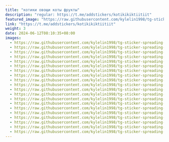 ```yaml
---
title: "котики овощи коты фрукты"
description: "regular: https://t.me/addstickers/kotikikiktiitiit"
featured_image: "https://raw.githubusercontent.com/kylelin1998/tg-sticker-spreading-worldwide-images/main/img/02d1d6cc-dc30-47fa-8355-f427f69f1d68.jpg"
link: "https://t.me/addstickers/kotikikiktiitiit"
weight: 3
date: 2024-06-12T08:10:35+08:00
images:
  - https://raw.githubusercontent.com/kylelin1998/tg-sticker-spreading-worldwide-images/main/img/02d1d6cc-dc30-47fa-8355-f427f69f1d68.jpg
  - https://raw.githubusercontent.com/kylelin1998/tg-sticker-spreading-worldwide-images/main/img/d7833a78-d4df-441d-9b91-7d4e3d1cd5c6.jpg
  - https://raw.githubusercontent.com/kylelin1998/tg-sticker-spreading-worldwide-images/main/img/aede107f-8f9b-4cab-ae81-fe6dc00393ee.jpg
  - https://raw.githubusercontent.com/kylelin1998/tg-sticker-spreading-worldwide-images/main/img/b0d1d41a-0643-4c54-945e-43105bd8c946.jpg
  - https://raw.githubusercontent.com/kylelin1998/tg-sticker-spreading-worldwide-images/main/img/5d8b8f03-35e7-4051-b01a-eeb4ce35574e.jpg
  - https://raw.githubusercontent.com/kylelin1998/tg-sticker-spreading-worldwide-images/main/img/33137183-feda-400e-bd32-61513a169eb7.jpg
  - https://raw.githubusercontent.com/kylelin1998/tg-sticker-spreading-worldwide-images/main/img/e15c93e7-6e05-4a47-89c0-4287b7dfcfee.jpg
  - https://raw.githubusercontent.com/kylelin1998/tg-sticker-spreading-worldwide-images/main/img/aba99f13-7784-48eb-85d3-24c96b7f9b7c.jpg
  - https://raw.githubusercontent.com/kylelin1998/tg-sticker-spreading-worldwide-images/main/img/556210d1-aada-4b2f-b85d-0b4709a9fae1.jpg
  - https://raw.githubusercontent.com/kylelin1998/tg-sticker-spreading-worldwide-images/main/img/8c7d3426-2e68-481d-a692-ef97386f11f6.jpg
  - https://raw.githubusercontent.com/kylelin1998/tg-sticker-spreading-worldwide-images/main/img/6ccdea2c-5cc3-483e-8c42-9a8da43119ff.jpg
  - https://raw.githubusercontent.com/kylelin1998/tg-sticker-spreading-worldwide-images/main/img/f499ad23-8d03-4e24-8678-931972fa1fe6.jpg
  - https://raw.githubusercontent.com/kylelin1998/tg-sticker-spreading-worldwide-images/main/img/89d32713-062f-40b1-86ad-105b6878df3b.jpg
  - https://raw.githubusercontent.com/kylelin1998/tg-sticker-spreading-worldwide-images/main/img/b0b91efd-de80-4ad8-afe1-064354ec8adf.jpg
  - https://raw.githubusercontent.com/kylelin1998/tg-sticker-spreading-worldwide-images/main/img/df7d9f55-2f89-496c-bfe4-a51d5ae0d910.jpg
  - https://raw.githubusercontent.com/kylelin1998/tg-sticker-spreading-worldwide-images/main/img/c5ac9f5c-2c9d-4f5e-a267-0391a1a4892c.jpg
  - https://raw.githubusercontent.com/kylelin1998/tg-sticker-spreading-worldwide-images/main/img/e7b33c3a-0b83-406a-b501-53932976c04d.jpg
  - https://raw.githubusercontent.com/kylelin1998/tg-sticker-spreading-worldwide-images/main/img/c5aca238-c4c4-4a3c-9343-896691d43772.jpg
  - https://raw.githubusercontent.com/kylelin1998/tg-sticker-spreading-worldwide-images/main/img/8e25691b-2ba9-497f-8a97-f15a836f055c.jpg
  - https://raw.githubusercontent.com/kylelin1998/tg-sticker-spreading-worldwide-images/main/img/a67bef3d-ae86-495d-8d66-ca9fbc967ebe.jpg
---
```

